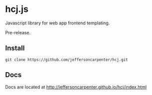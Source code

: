 # hcj.js #

Javascript library for web app frontend templating.

Pre-release.

## Install ##

`git clone https://github.com/jeffersoncarpenter/hcj.git`

## Docs ##

Docs are located at http://jeffersoncarpenter.github.io/hcj/index.html